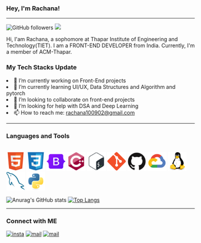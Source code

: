 ### Hey, I'm Rachana!
---
![GitHub followers](https://img.shields.io/github/followers/rachana1009?style=social) <img src="https://camo.githubusercontent.com/b3fc6f4c56e05c597f9573c9b626438a58a1ea77f07a2f8fa17e254197aba816/68747470733a2f2f6b6f6d617265762e636f6d2f67687076632f3f757365726e616d653d7072616b6861722d313631266c6162656c3d50726f66696c65253230766965777326636f6c6f723d306537356236267374796c653d666c6174">

Hi, I'am Rachana, a sophomore at Thapar Institute of Engineering and Technology(TIET). I am a FRONT-END DEVELOPER from India. Currently, I'm a member of ACM-Thapar. 

<h3>My Tech Stacks Update </h3>
<li>🔭 I’m currently working on Front-End projects</li>
<li>🌱 I’m currently learning UI/UX, Data Structures and Algorithm and pytorch
<li>👯 I’m looking to collaborate on front-end projects
<li>🤔 I’m looking for help with DSA and Deep Learning
<li>📫 How to reach me: <a href="https://mail.google.com/mail/u/0/#inbox?compose=CllgCJvnJMrWbRZjHKqkBHhgXmsnbCzQtDLlQNVCMvtVNwTrDKmfCcfLlFDtrnSmtMLgKrxBLKL"> rachana100902@gmail.com </a>
  
---
  
  <h3>Languages and Tools</h3> <br>
<img src="https://github.com/devicons/devicon/blob/master/icons/html5/html5-original.svg" alt="Html" height="50px" width="50px">
<img src="https://github.com/devicons/devicon/blob/master/icons/css3/css3-original.svg" alt="css3" height="50px" width="50px">
<img src="https://github.com/devicons/devicon/blob/master/icons/bootstrap/bootstrap-original.svg" alt="bootstrap" height="50px" width="50px">
<img src="https://github.com/devicons/devicon/blob/master/icons/cplusplus/cplusplus-original.svg" alt="c++" height="50px" width="50px">
<img src="https://github.com/devicons/devicon/blob/master/icons/bash/bash-original.svg" alt="bash" height="50px" width="50px">
<img src="https://github.com/devicons/devicon/blob/master/icons/git/git-original.svg" alt="git" height="50px" width="50px">
<img src="https://github.com/devicons/devicon/blob/master/icons/github/github-original.svg" alt="github" height="50px" width="50px">
  <img src="https://github.com/devicons/devicon/blob/master/icons/googlecloud/googlecloud-original.svg" alt="gcloud" height="50px" width="50px">
  <img src="https://github.com/devicons/devicon/blob/master/icons/linux/linux-original.svg" alt="linux" height="50px" width="50px">
  <img src="https://github.com/devicons/devicon/blob/master/icons/mysql/mysql-original.svg" alt="mysql" height="50px" width="50px">
  <img src="https://github.com/devicons/devicon/blob/master/icons/python/python-original.svg" alt="python" height="50px" width="50px">
  
<!--   [![Top Langs](https://github-readme-stats.vercel.app/api/top-langs/?username=rachana1009)](https://github.com/anuraghazra/github-readme-stats) -->
<!--   [![Anurag's GitHub stats](https://github-readme-stats.vercel.app/api?username=rachana1009)](https://github.com/anuraghazra/github-readme-stats) -->
  ![Anurag's GitHub stats](https://github-readme-stats.vercel.app/api?username=rachana1009&count_private=true&show_icons=true&theme=tokyonight)
  [![Top Langs](https://github-readme-stats.vercel.app/api/top-langs/?username=rachana1009&layout=compact&theme=tokyonight)](https://github.com/anuraghazra/github-readme-stats)

  ---
  
  <h3> Connect with ME </h3>
  <a href="https://www.instagram.com/_rachana_2.0/">
<img alt="insta" src="https://user-images.githubusercontent.com/71558587/137590876-b0c925ad-7bab-4e98-b15b-5f4d10cb2d27.png" width="50px" height="50px"></a>
  <a href="https://mail.google.com/mail/u/0/#inbox?compose=CllgCJvnJMrWbRZjHKqkBHhgXmsnbCzQtDLlQNVCMvtVNwTrDKmfCcfLlFDtrnSmtMLgKrxBLKL">
<img alt="mail" src="https://user-images.githubusercontent.com/71558587/137591130-514fcc5a-c0de-4583-88db-6519f1f99c0c.png" width="50px" height="50px"></a>
  
  
  <a href="https://www.linkedin.com/in/rachana-9527961bal">
<img alt="mail" src="https://user-images.githubusercontent.com/71558587/137591199-e6337365-472d-4cc5-a9fe-e6406b1d6e32.png" width="50px" height="50px"></a>

<!-- **rachana1009/rachana1009** is a ✨ _special_ ✨ repository because its `README.md` (this file) appears on your GitHub profile.

Here are some ideas to get you started:

- 🔭 I’m currently working on ...
- 🌱 I’m currently learning ...
- 👯 I’m looking to collaborate on ...
- 🤔 I’m looking for help with ...
- 💬 Ask me about ...
- 📫 How to reach me: ...
- 😄 Pronouns: ...
- ⚡ Fun fact: ...
--> 

